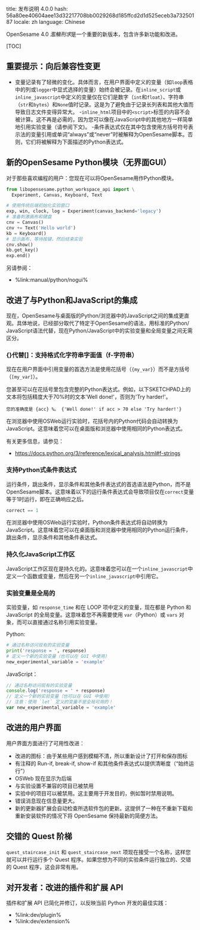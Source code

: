 title: 发布说明 4.0.0
hash: 56a80ee40604aee13d32217708bb0029268d185ffcd2d1d525eceb3a73250187
locale: zh
language: Chinese

OpenSesame 4.0 *濫觴刑求*是一个重要的新版本，包含许多新功能和改进。


[TOC]

## 重要提示：向后兼容性变更

- 变量记录有了轻微的变化。具体而言，在用户界面中定义的变量（如`loop`表格中的列或`logger`中显式选择的变量）始终会被记录。在`inline_script`或`inline_javascript`中定义的变量仅在它们是数字（`int`和`float`）、字符串（`str`和`bytes`）和`None`值时记录。这是为了避免由于记录长列表和其他大值而导致日志文件变得异常大。
-`inline_html`项目中的`<script>`标签的内容不会被计算。这不再是必需的，因为您可以像在JavaScript中的其他地方一样简单地引用实验变量（请参阅下文)。
-条件表达式仅在其中包含使用方括号符号表示法的变量引用或单词“always”或“never”时被解释为OpenSesame脚本。否则，它们将被解释为下面描述的Python表达式。
  
## 新的OpenSesame Python模块（无界面GUI）

对于那些喜欢编程的用户：您现在可以将OpenSesame用作Python模块。

```python
from libopensesame.python_workspace_api import \
  Experiment, Canvas, Keyboard, Text

# 使用传统后端初始化实验窗口
exp, win, clock, log = Experiment(canvas_backend='legacy')
# 准备刺激画布和键盘
cnv = Canvas()
cnv += Text('Hello world')
kb = Keyboard()
# 显示画布，等待按键，然后结束实验
cnv.show()
kb.get_key()
exp.end()
```

另请参阅：

- %link:manual/python/nogui%

## 改进了与Python和JavaScript的集成

现在，OpenSesame与桌面版的Python/浏览器中的JavaScript之间的集成更直观。具体地说，已经部分取代了特定于OpenSesame的语法，用标准的Python/ JavaScript语法代替，现在Python/JavaScript中的实验变量和全局变量之间无需区分。


### {}代替[]：支持格式化字符串字面值（f-字符串）

现在在用户界面中引用变量的首选方法是使用花括号（`{my_var}`）而不是方括号（`[my_var]`）。

您甚至可以在花括号里包含完整的Python表达式。例如，以下SKETCHPAD上的文本将包括精度大于70%时的文本'Well done!'，否则为'Try harder!'。

```text
您的准确度是 {acc} %。 {'Well done!' if acc > 70 else 'Try harder!'}
```

在浏览器中使用OSWeb运行实验时，花括号内的Python代码会自动转换为JavaScript。这意味着您可以在桌面版和浏览器中使用相同的Python表达式。

有关更多信息，请参见：

- <https://docs.python.org/3/reference/lexical_analysis.html#f-strings>


### 支持Python式条件表达式

运行条件，跳出条件，显示条件和其他条件表达式的首选语法是Python，而不是OpenSesame脚本。这意味着以下的运行条件表达式会导致项目仅在`correct`变量等于1时运行，即在正确响应之后。

```python
correct == 1
```

在浏览器中使用OSWeb运行实验时，Python条件表达式将自动转换为JavaScript。这意味着您可以在桌面版和浏览器中使用相同的Python运行条件，跳出条件，显示条件和其他条件表达式。


### 持久化JavaScript工作区

JavaScript工作区现在是持久化的。这意味着您可以在一个`inline_javascript`中定义一个函数或变量，然后在另一个`inline_javascript`中引用它。


### 实验变量是全局的

实验变量，如 `response_time` 和在 LOOP 项中定义的变量，现在都是 Python 和 JavaScript 的全局变量。这意味着您不再需要使用 `var`（Python）或 `vars` 对象，而可以直接通过名称引用实验变量。

Python:

```python
# 通过名称访问现有的实验变量
print('response = ', response)
# 定义一个新的实验变量（也可以在 GUI 中使用）
new_experimental_variable = 'example'
```

JavaScript：

```javascript
// 通过名称访问现有的实验变量
console.log('response = ' + response)
// 定义一个新的实验变量（也可以在 GUI 中使用）
// 注意：使用 `let` 定义的变量不是全局可用的！
var new_experimental_variable = 'example'
```

## 改进的用户界面

用户界面方面进行了可用性改进：

- 改进的图标：由于某些用户感到模糊不清，所以重新设计了打开和保存图标
- 有注释的 Run-if, break-if, show-if 和其他条件表达式以提供清晰度（“始终运行”）
- OSWeb 现在显示为后端
- 与实验设置不兼容的项目已被禁用
- 实验中的项目可以被禁用。这主要用于开发目的，例如暂时禁用说明。
- 错误消息现在信息量更大。
- 新的更新器扩展会自动检查所选软件包的更新。这提供了一种在不重新下载和重新安装软件的情况下将 OpenSesame 保持最新的简便方法。

## 交错的 Quest 阶梯

`quest_staircase_init` 和 `quest_staircase_next` 项现在接受一个名称，这样您就可以并行运行多个 Quest 程序。如果您想为不同的实验条件运行独立的、交错的 Quest 程序，这会非常有用。

## 对开发者：改进的插件和扩展 API

插件和扩展 API 已简化并修订，以反映当前 Python 开发的最佳实践：

- %link:dev/plugin%
- %link:dev/extension%